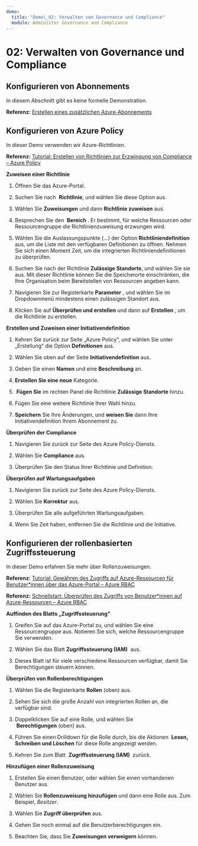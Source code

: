 ```yaml
---
demo:
  title: "Demo\_02: Verwalten von Governance und Compliance"
  module: Administer Governance and Compliance
---
```


# 02: Verwalten von Governance und Compliance

## Konfigurieren von Abonnements

In diesem Abschnitt gibt es keine formelle Demonstration. 

**Referenz:** [Erstellen eines zusätzlichen Azure-Abonnements](https://docs.microsoft.com/azure/cost-management-billing/manage/create-subscription)

## Konfigurieren von Azure Policy

In dieser Demo verwenden wir Azure-Richtlinien.

**Referenz:** [Tutorial: Erstellen von Richtlinien zur Erzwingung von Compliance – Azure Policy](https://docs.microsoft.com/azure/governance/policy/tutorials/create-and-manage)

**Zuweisen einer Richtlinie**

1.  Öffnen Sie das Azure-Portal.

2.  Suchen Sie nach  **Richtlinie**, und wählen Sie diese Option aus.

3.  Wählen Sie **Zuweisungen** und dann **Richtlinie zuweisen** aus.

5.  Besprechen Sie den  **Bereich** . Er bestimmt, für welche Ressourcen oder Ressourcengruppe die Richtlinienzuweisung erzwungen wird.

6.  Wählen Sie die Auslassungspunkte (...) der Option **Richtliniendefinition** aus, um die Liste mit den verfügbaren Definitionen zu öffnen. Nehmen Sie sich einen Moment Zeit, um die integrierten Richtliniendefinitionen zu überprüfen.

7.  Suchen Sie nach der Richtlinie **Zulässige Standorte**, und wählen Sie sie aus. Mit dieser Richtlinie können Sie die Speicherorte einschränken, die Ihre Organisation beim Bereitstellen von Ressourcen angeben kann.

8.  Navigieren Sie zur Registerkarte **Parameter** , und wählen Sie im Dropdownmenü mindestens einen zulässigen Standort aus.

9.  Klicken Sie auf **Überprüfen und erstellen** und dann auf **Erstellen** , um die Richtlinie zu erstellen.

**Erstellen und Zuweisen einer Initiativendefinition**

1.  Kehren Sie zurück zur Seite „Azure Policy“, und wählen Sie unter „Erstellung“ die Option **Definitionen** aus.

2.  Wählen Sie oben auf der Seite **Initiativendefinition** aus.

3.  Geben Sie einen **Namen** und eine **Beschreibung** an.

4.  **Erstellen Sie eine neue** Kategorie.

5.   **Fügen Sie** im rechten Panel die Richtlinie **Zulässige Standorte** hinzu.

6.  Fügen Sie eine weitere Richtlinie Ihrer Wahl hinzu.

7.  **Speichern** Sie Ihre Änderungen, und **weisen Sie** dann Ihre Initiativendefinition Ihrem Abonnement zu.

**Überprüfen der Compliance**

1.  Navigieren Sie zurück zur Seite des Azure Policy-Diensts.

2.  Wählen Sie **Compliance** aus.

3.  Überprüfen Sie den Status Ihrer Richtlinie und Definition.

**Überprüfen auf Wartungsaufgaben**

1.  Navigieren Sie zurück zur Seite des Azure Policy-Diensts.

2.  Wählen Sie **Korrektur** aus.

3.  Überprüfen Sie alle aufgeführten Wartungsaufgaben.

4. Wenn Sie Zeit haben, entfernen Sie die Richtlinie und die Initiative. 

## Konfigurieren der rollenbasierten Zugriffssteuerung

In dieser Demo erfahren Sie mehr über Rollenzuweisungen.

**Referenz:** [Tutorial: Gewähren des Zugriffs auf Azure-Ressourcen für Benutzer*innen über das Azure-Portal – Azure RBAC](https://docs.microsoft.com/azure/role-based-access-control/quickstart-assign-role-user-portal)

**Referenz:** [Schnellstart: Überprüfen des Zugriffs von Benutzer*innen auf Azure-Ressourcen – Azure RBAC](https://docs.microsoft.com/azure/role-based-access-control/check-access)

**Auffinden des Blatts „Zugriffssteuerung“**

1.  Greifen Sie auf das Azure-Portal zu, und wählen Sie eine Ressourcengruppe aus.  Notieren Sie sich, welche Ressourcengruppe Sie verwenden.

2.  Wählen Sie das Blatt **Zugriffssteuerung (IAM)**  aus.

3.  Dieses Blatt ist für viele verschiedene Ressourcen verfügbar, damit Sie Berechtigungen steuern können.

**Überprüfen von Rollenberechtigungen**

1.  Wählen Sie die Registerkarte **Rollen** (oben) aus.

1.  Sehen Sie sich die große Anzahl von integrierten Rollen an, die verfügbar sind.

1.  Doppelklicken Sie auf eine Rolle, und wählen Sie  **Berechtigungen** (oben) aus.

1.  Führen Sie einen Drilldown für die Rolle durch, bis die Aktionen  **Lesen, Schreiben und Löschen** für diese Rolle angezeigt werden.

1.  Kehren Sie zum Blatt  **Zugriffssteuerung (IAM)**  zurück.

**Hinzufügen einer Rollenzuweisung**

1.  Erstellen Sie einen Benutzer, oder wählen Sie einen vorhandenen Benutzer aus.

1.  Wählen Sie **Rollenzuweisung hinzufügen** und dann eine Rolle aus. Zum Beispiel, *Besitzer*.

1.  Wählen Sie **Zugriff überprüfen** aus.

1.  Gehen Sie noch einmal auf die Benutzerberechtigungen ein.

1.  Beachten Sie, dass Sie **Zuweisungen verweigern** können.
